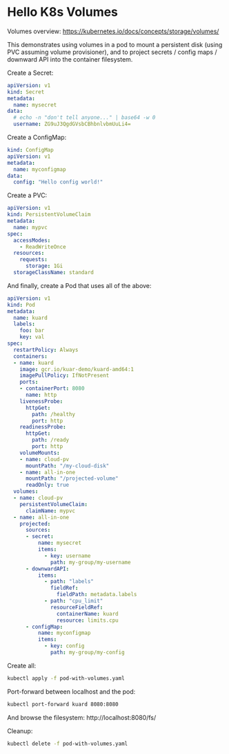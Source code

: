 # Hello K8s Volumes

Volumes overview: https://kubernetes.io/docs/concepts/storage/volumes/

This demonstrates using volumes in a pod to mount a persistent disk (using PVC assuming volume provisioner), and to project secrets / config maps / downward API into the container filesystem.

Create a Secret:

```yaml
apiVersion: v1
kind: Secret
metadata:
  name: mysecret
data:
  # echo -n "don't tell anyone..." | base64 -w 0
  username: ZG9uJ3QgdGVsbCBhbnlvbmUuLi4=
```

Create a ConfigMap:

```yaml
kind: ConfigMap
apiVersion: v1
metadata:
  name: myconfigmap
data:
  config: "Hello config world!"
```

Create a PVC:

```yaml
apiVersion: v1
kind: PersistentVolumeClaim
metadata:
  name: mypvc
spec:
  accessModes:
    - ReadWriteOnce
  resources:
    requests:
      storage: 1Gi
  storageClassName: standard
```

And finally, create a Pod that uses all of the above:

```yaml
apiVersion: v1
kind: Pod
metadata:
  name: kuard
  labels:
    foo: bar
    key: val
spec:
  restartPolicy: Always
  containers:
  - name: kuard
    image: gcr.io/kuar-demo/kuard-amd64:1
    imagePullPolicy: IfNotPresent
    ports:
    - containerPort: 8080
      name: http
    livenessProbe:
      httpGet:
        path: /healthy
        port: http
    readinessProbe:
      httpGet:
        path: /ready
        port: http
    volumeMounts:
    - name: cloud-pv
      mountPath: "/my-cloud-disk"
    - name: all-in-one
      mountPath: "/projected-volume"
      readOnly: true
  volumes:
  - name: cloud-pv
    persistentVolumeClaim:
      claimName: mypvc
  - name: all-in-one
    projected:
      sources:
      - secret:
          name: mysecret
          items:
            - key: username
              path: my-group/my-username
      - downwardAPI:
          items:
            - path: "labels"
              fieldRef:
                fieldPath: metadata.labels
            - path: "cpu_limit"
              resourceFieldRef:
                containerName: kuard
                resource: limits.cpu
      - configMap:
          name: myconfigmap
          items:
            - key: config
              path: my-group/my-config
```

Create all:

```sh
kubectl apply -f pod-with-volumes.yaml
```

Port-forward between localhost and the pod:

```sh
kubectl port-forward kuard 8080:8080
```

And browse the filesystem: http://localhost:8080/fs/

Cleanup:

```sh
kubectl delete -f pod-with-volumes.yaml
```
